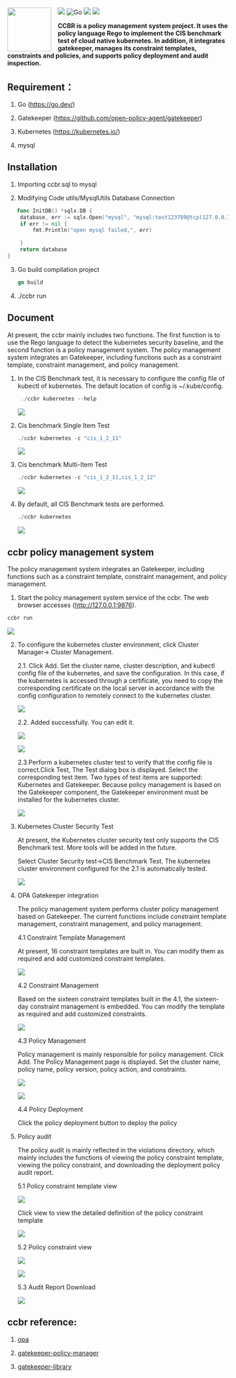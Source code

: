 <h1>
 <img src="pic/ccbr.jpg" align="left" width="100" style="margin-right: 15px">

</h1>


![](https://img.shields.io/badge/Version-V1.0.1-yellowgreen.svg)  ![Go](https://img.shields.io/badge/GO-1.8+-green.svg)  ![](https://img.shields.io/badge/Build-successful-blue.svg)  [![](https://img.shields.io/badge/license@Apache-2.0-brightgreen.svg)](https://github.com/niuzhi/ccbr/blob/main/LICENSE.txt) 

**CCBR is a policy management system project. It uses the policy language Rego to implement the CIS benchmark test of cloud native kubernetes. In addition, it integrates gatekeeper, manages its constraint templates, constraints and policies, and supports policy deployment and audit inspection.**



## Requirement：
1. Go (https://go.dev/)  

2. Gatekeeper (https://github.com/open-policy-agent/gatekeeper)  

3. Kubernetes (https://kubernetes.io/)  

4. mysql

## Installation
1. Importing ccbr.sql to mysql

2. Modifying Code utils/MysqlUtils Database Connection
```go
   func InitDB() *sqlx.DB {
	database, err := sqlx.Open("mysql", "mysql:test123789@tcp(127.0.0.1:3306)/policymanager")
	if err != nil {
		fmt.Println("open mysql failed,", err)

	}
	return database
}
```

3. Go build compilation project
   ```go
   go build
   ```

4. ./ccbr run

## Document
At present, the ccbr mainly includes two functions. The first function is to use the Rego language to detect the kubernetes security baseline, and the second function is a policy management system. The policy management system integrates an Gatekeeper, including functions such as a constraint template, constraint management, and policy management.

1. In the CIS Benchmark test, it is necessary to configure the config file of kubectl of kubernetes. The default location of config is ~/.kube/config.
   ```go
    ./ccbr kubernetes --help
   ```
   ![](pic/001.png)

2. Cis benchmark Single Item Test
   ```go
   ./ccbr kubernetes -c "cis_1_2_11"
   ```
    ![](pic/2.png)

3. Cis benchmark Multi-Item Test
   ```go
   ./ccbr kubernetes -c "cis_1_2_11,cis_1_2_12"
   ```
    ![](pic/3.png)

4. By default, all CIS Benchmark tests are performed.
   ```go
   ./ccbr kubernetes 
   ```
    ![](pic/002.png)

## ccbr policy management system
 The policy management system integrates an Gatekeeper, including functions such as a constraint template, constraint management, and policy management.
 1. Start the policy management system service of the ccbr. The web browser accesses   (http://127.0.0.1:9876).
   ```go
   ccbr run
   ```
   ![](pic/5.png)

 2. To configure the kubernetes cluster environment, click Cluster Manager-> Cluster Management.  
     
    2.1. Click Add. Set the cluster name, cluster description, and kubectl config file of the kubernetes, and save the configuration. In this case, if the kubernetes is accessed through a certificate, you need to copy the corresponding certificate on the local server in accordance with the config configuration to remotely connect to the kubernetes cluster.  

    ![](pic/6.png)

    2.2. Added successfully. You can edit it.  

    ![](pic/7.png)

    ![](pic/8.png)
         
    2.3.Perform a kubernetes cluster test to verify that the config file is correct.Click Test, The Test dialog box is displayed. Select the corresponding test item. Two types of test items are supported: Kubernetes and Gatekeeper. Because policy management is based on the Gatekeeper component, the Gatekeeper environment must be installed for the kubernetes cluster.    

    ![](pic/9.png) 

3. Kubernetes Cluster Security Test
   
   At present, the Kubernetes cluster security test only supports the CIS Benchmark test. More tools will be added in the future.

   Select Cluster Security test->CIS Benchmark Test. The kubernetes cluster environment configured for the 2.1 is automatically tested.

   ![](pic/10.png)

4. OPA Gatekeeper integration

   The policy management system performs cluster policy management based on Gatekeeper. The current functions include constraint template management, constraint management, and policy management. 

   4.1 Constraint Template Management
     
     At present, 16 constraint templates are built in. You can modify them as required and add customized constraint templates.

     ![](pic/11.png)

   4.2 Constraint Management
     
     Based on the sixteen constraint templates built in the 4.1, the sixteen-day constraint management is embedded. You can modify the template as required and add customized constraints.

     ![](pic/12.png)

   4.3 Policy Management

     Policy management is mainly responsible for policy management. Click Add. The Policy Management page is displayed. Set the cluster name, policy name, policy version, policy action, and constraints.

     ![](pic/13.png)

     ![](pic/14.png)

   4.4 Policy Deployment
     
      Click the policy deployment button to deploy the policy

5. Policy audit

   The policy audit is mainly reflected in the violations directory, which mainly includes the functions of viewing the policy constraint template, viewing the policy constraint, and downloading the deployment policy audit report.

   5.1 Policy constraint template view
    
    ![](pic/15.png)

    Click view to view the detailed definition of the policy constraint template

    ![](pic/16.png)

   5.2 Policy constraint view

    ![](pic/17.png)

    ![](pic/18.png)

   5.3 Audit Report Download
    
    ![](pic/19.png)
     

## ccbr reference:

1. [opa](https://github.com/open-policy-agent/opa)

2. [gatekeeper-policy-manager](https://github.com/sighupio/gatekeeper-policy-manager)

3. [gatekeeper-library](https://github.com/open-policy-agent/gatekeeper-library) 




